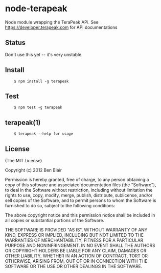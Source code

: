# node-terapeak

Node module wrapping the TeraPeak API. See https://developer.terapeak.com for API documentations

## Status

Don't use this yet -- it's very unstable. 

## Install

        $ npm install -g terapeak

## Test

        $ npm test -g terapeak

## terapeak(1)

        $ terapeak --help for usage

## License

(The MIT License)

Copyright (c) 2012 Ben Blair

Permission is hereby granted, free of charge, to any person obtaining a copy of this software and associated documentation files (the "Software"), to deal in the Software without restriction, including without limitation the rights to use, copy, modify, merge, publish, distribute, sublicense, and/or sell copies of the Software, and to permit persons to whom the Software is furnished to do so, subject to the following conditions:

The above copyright notice and this permission notice shall be included in all copies or substantial portions of the Software.

THE SOFTWARE IS PROVIDED "AS IS", WITHOUT WARRANTY OF ANY KIND, EXPRESS OR IMPLIED, INCLUDING BUT NOT LIMITED TO THE WARRANTIES OF MERCHANTABILITY, FITNESS FOR A PARTICULAR PURPOSE AND NONINFRINGEMENT. IN NO EVENT SHALL THE AUTHORS OR COPYRIGHT HOLDERS BE LIABLE FOR ANY CLAIM, DAMAGES OR OTHER LIABILITY, WHETHER IN AN ACTION OF CONTRACT, TORT OR OTHERWISE, ARISING FROM, OUT OF OR IN CONNECTION WITH THE SOFTWARE OR THE USE OR OTHER DEALINGS IN THE SOFTWARE.